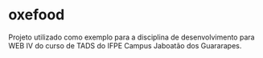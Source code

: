 # oxefood
Projeto utilizado como exemplo para a disciplina de desenvolvimento para WEB IV do curso de TADS do IFPE Campus Jaboatão dos Guararapes.
